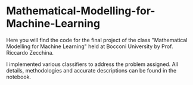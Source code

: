 # Mathematical-Modelling-for-Machine-Learning
Here you will find the code for the final project of the class "Mathematical Modelling for Machine Learning" held at Bocconi University by Prof. Riccardo Zecchina. 

I implemented various classifiers to address the problem assigned. All details, methodologies and accurate descriptions can be found in the notebook.
